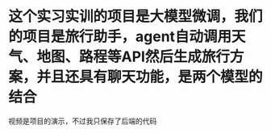 # 这个实习实训的项目是大模型微调，我们的项目是旅行助手，agent自动调用天气、地图、路程等API然后生成旅行方案，并且还具有聊天功能，是两个模型的结合

视频是项目的演示，不过我只保存了后端的代码
